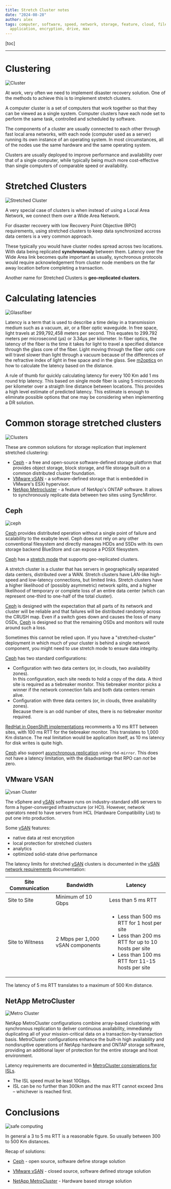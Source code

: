 ```yaml
---
title: Stretch Cluster notes
date: "2024-08-28"
author: alex
tags: computer, software, speed, network, storage, feature, cloud, filesystem, configuration,
  application, encryption, drive, max
---
```

[toc]
***

# Clustering

![Cluster]({static}/images/2025/stretch/cluster.png)

At work, very often we need to implement disaster recovery solution.  One of the
methods to achieve this is to implement stretch clusters.

A computer cluster is a set of computers that work together so that they can be
viewed as a single system. Computer clusters have each node set to perform the same
task, controlled and scheduled by software.

The components of a cluster are usually connected to each other through fast local
area networks, with each node (computer used as a server) running its own instance
of an operating system. In most circumstances, all of the nodes use the same
hardware and the same operating system.

Clusters are usually deployed to improve performance and availability over that of
a single computer, while typically being much more cost-effective than single
computers of comparable speed or availability.

# Stretched Clusters

![Stretched Cluster]({static}/images/2025/stretch/stretched.png)


A very special case of clusters is when instead of using a Local Area Network, 
we connect them over a Wide Area Network.

For disaster recovery with low Recovery Point Objective (RPO) requirements, using stretched
clusters to keep data synchronized accross data centers is a very common approach.

These typically you would have cluster nodes spread across two locations.  With data being
replicated **synchronously** between them.  Latency over the Wide Area link becomes
quite important as usually, synchronous protocols would require acknowledgement from
cluster node members on the far away location before completing a transaction.

Another name for Stretched Clusters is **geo-replicated clusters**.

# Calculating latencies

![Glassfiber]({static}/images/2025/stretch/fiber.png)

Latency is a term that is used to describe a time delay in a transmission
medium such as a vacuum, air, or a fiber optic waveguide.  In free space,
light travels at 299,792,458 meters per second.  This equates to 299.792 meters
per microsecond (µs) or 3.34µs per kilometer.  In fiber optics, the latency of
the fiber is the time it takes for light to travel a specified distance through
the glass core of the fiber.  Light moving through the fiber optic core will travel
slower than light through a vacuum because of the differences of the refractive
index of light in free space and in the glass.  See [m2optics][calc] on how
to calculate the latency based on the distance.

A rule of thumb for quickly calculating latency for every 100 Km add 1 ms
round trip latency.  This based on single mode fiber is using
5 microseconds per kilometer over a straigth line distance between locations.
This provides a high level estimate of predicted latency.  This estimate is
enough to eliminate possible options that one may be considering when
implementing a DR solution.

# Common storage stretched clusters

![Clusters]({static}/images/2025/stretch/clusters.png)

These are common solutions for storage replication that implement stretched
clustering:

- [Ceph][ceph] - a free and open-source software-defined storage platform that
  provides object storage, block storage, and file storage built on a common
  distributed cluster foundation. 
- [VMware vSAN][vsan] - a software-defined storage that is embedded in VMware's
  ESXi hypervisor.
- [NetApp Metrocluster][metrocluster] - a feature of NetApp's ONTAP software.  It
  allows to synchronously replicate data between two sites using SyncMirror.

## Ceph

![ceph]({static}/images/2025/stretch/ceph.png)


[Ceph][ceph] provides distributed operation without a single point of failure
and scalability to the exabyte level. Ceph does not rely on any other
conventional filesystem and directly manages HDDs and SSDs with its own storage
backend BlueStore and can expose a POSIX filesystem.

[Ceph][ceph] has a [stretch mode][cs] that supports geo-replicated clusters.  

A stretch cluster is a cluster that has servers in geographically separated
data centers, distributed over a WAN. Stretch clusters have LAN-like high-speed
and low-latency connections, but limited links. Stretch clusters have a higher
likelihood of (possibly asymmetric) network splits, and a higher likelihood of
temporary or complete loss of an entire data center (which can represent one-third
to one-half of the total cluster).

[Ceph][ceph] is designed with the expectation that all parts of its
network and cluster will be reliable and that failures will be distributed
randomly across the CRUSH map.  Even if a switch goes down and causes the
loss of many OSDs, [Ceph][ceph] is designed so that the remaining OSDs and
monitors will route around such a loss.

Sometimes this cannot be relied upon. If you have a "stretched-cluster" deployment in
which much of your cluster is behind a single network component, you might
need to use stretch mode to ensure data integrity.

[Ceph][ceph] has two standard configurations:

- Configuration with two data centers (or, in clouds, two availability zones). \
  In this configuration, each site needs to hold a copy of the data.  A third site
  is required as a tiebreaker monitor.  This tiebreaker monitor picks a winner if
  the network connection fails and both data centers remain alive.
- Configuration with three data centers (or, in clouds, three availability zones). \
  Because there is an odd number of sites, there is no tiebreaker monitor required.

[RedHat in OpenShift implementations][osrec] recomments a 10 ms RTT between sites, with
100 ms RTT for the tiebreaker monitor.  This translates to 1,000 Km distance.  The real
limitation would be application itself, as 10 ms latency for disk writes is quite high.

[Ceph][ceph] also support [asynchronous replication][ca] using `rbd-mirror`.  This
does not have a latency limitation, with the disadvantage that RPO can *not* be zero.

## VMware VSAN

![vsan Cluster]({static}/images/2025/stretch/vsan.png)


The vSphere and [vSAN][vsan] software runs on industry-standard x86 servers to form a
hyper-converged infrastructure (or HCI). However, network operators need to have
servers from HCL (Hardware Compatibility List) to put one into production.

Some [vSAN][vsan] features:

- native data at rest encryption
- local protection for stretched clusters
- analytics
- optimized solid-state drive performance

The latency limits for stretched [vSAN][vsan] clusters is documented in the
[vSAN network requirements][vr] documentation:

| Site Communication | Bandwidth | Latency |
|----|----|----|
| Site to Site | Minimum of 10 Gbps | Less than 5 ms RTT |
| Site to Witness | 2 Mbps per 1,000 vSAN components | <ul><li>Less than 500 ms RTT for 1 host per site</li><li>Less than 200 ms RTT for up to 10 hosts per site</li><li>Less than 100 ms RTT forr 11-15 hosts per site</li></ul> |

The latency of 5 ms RTT translates to a maximum of 500 Km distance.

## NetApp MetroCluster

![Metro Cluster]({static}/images/2025/stretch/metrocluster.png)

NetApp MetroCluster configurations combine array-based clustering with
synchronous replication to deliver continuous availability, immediately
duplicating all of your mission-critical data on a transaction-by-transaction
basis. MetroCluster configurations enhance the built-in high availability and
nondisruptive operations of NetApp hardware and ONTAP storage software,
providing an additional layer of protection for the entire storage and
host environment.

Latency requirements are documented in [MetroCluster consierations for ISLs][mcr].


- The ISL speed must be least 10Gbps.
- ISL can be no further than 300km and the max RTT cannot exceed 3ms –
  whichever is reached first.

# Conclusions

![safe computing]({static}/images/2025/stretch/safe.png)


In general a 3 to 5 ms RTT is a reasonable figure.  So usually between 300 to
500 Km distances.

Recap of solutions:

- [Ceph][ceph] - open source, software define storage solution
- [VMware vSAN][vsan] - closed source, software defined storage solution
- [NetApp MetroCluster][metrocluster] - Hardware based storage solution

  [calc]: https://www.m2optics.com/blog/bid/70587/Calculating-Optical-Fiber-Latency
  [ceph]: https://ceph.io/
  [cs]: https://docs.ceph.com/en/reef/rados/operations/stretch-mode/
  [ca]: https://docs.ceph.com/en/reef/rbd/rbd-mirroring/
  [osrec]: https://docs.redhat.com/en/documentation/red_hat_openshift_data_foundation/4.11/html/configuring_openshift_data_foundation_disaster_recovery_for_openshift_workloads/metro-dr-solution#requirements-for-enabling-metro-disaster-recovery_mdr
  [vsan]: https://www.vmware.com/products/cloud-infrastructure/vsan
  [vr]: https://docs.vmware.com/en/VMware-vSphere/7.0/vsan-network-design-guide/GUID-F3401655-6EFA-477B-B072-E8F001B50BCC.html
  [metrocluster]: https://www.netapp.com/media/13480-tr4705.pdf
  [mcr]: https://docs.netapp.com/us-en/ontap-metrocluster/install-ip/concept-requirements-isls.html


